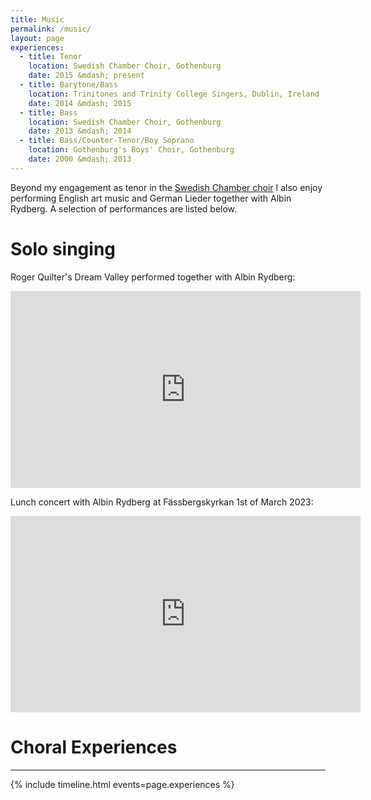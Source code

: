 ```yaml
---
title: Music
permalink: /music/
layout: page
experiences:
  - title: Tenor
    location: Swedish Chamber Choir, Gothenburg
    date: 2015 &mdash; present
  - title: Barytone/Bass
    location: Trinitones and Trinity College Singers, Dublin, Ireland
    date: 2014 &mdash; 2015
  - title: Bass
    location: Swedish Chamber Choir, Gothenburg
    date: 2013 &mdash; 2014
  - title: Bass/Counter-Tenor/Boy Soprano
    location: Gothenburg's Boys' Choir, Gothenburg
    date: 2000 &mdash; 2013
---
```


Beyond my engagement as tenor in the <a href="https://svenskakammarkoren.se">Swedish Chamber choir<a/> I also enjoy performing English art music and German Lieder together with Albin Rydberg. A selection of performances are listed below.

# Solo singing

Roger Quilter's Dream Valley performed together with Albin Rydberg:
<iframe width="560" height="315" src="https://www.youtube.com/embed/TK3pXrl8FPE?si=Y2dG4ZLx3jNuYdPU" title="YouTube video player" frameborder="0" allow="accelerometer; autoplay; clipboard-write; encrypted-media; gyroscope; picture-in-picture; web-share" allowfullscreen></iframe>

Lunch concert with Albin Rydberg at Fässbergskyrkan 1st of March 2023:
<iframe src="https://www.facebook.com/plugins/video.php?height=314&href=https%3A%2F%2Fwww.facebook.com%2Fsvenskakyrkan.fassberg%2Fvideos%2F5494823097290579%2F&show_text=false&width=560&t=262" width="560" height="314" style="border:none;overflow:hidden" scrolling="no" frameborder="0" allowfullscreen="true" allow="autoplay; clipboard-write; encrypted-media; picture-in-picture; web-share" allowFullScreen="true"></iframe>

# Choral Experiences
---

{% include timeline.html events=page.experiences %}

